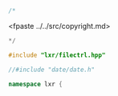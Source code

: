 ```cpp
/*
````
<fpaste ../../src/copyright.md>
```cpp
*/

#include "lxr/filectrl.hpp"

//#include "date/date.h"

namespace lxr {

````
